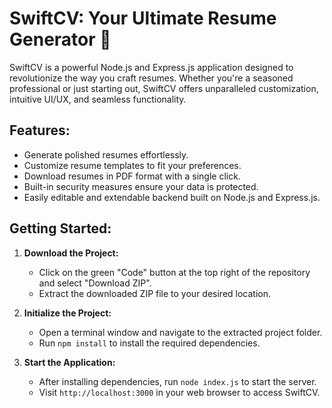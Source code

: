 # SwiftCV: Your Ultimate Resume Generator 🚀

SwiftCV is a powerful Node.js and Express.js application designed to revolutionize the way you craft resumes. Whether you're a seasoned professional or just starting out, SwiftCV offers unparalleled customization, intuitive UI/UX, and seamless functionality.

## Features:
- Generate polished resumes effortlessly.
- Customize resume templates to fit your preferences.
- Download resumes in PDF format with a single click.
- Built-in security measures ensure your data is protected.
- Easily editable and extendable backend built on Node.js and Express.js.

## Getting Started:
1. **Download the Project:**
   - Click on the green "Code" button at the top right of the repository and select "Download ZIP".
   - Extract the downloaded ZIP file to your desired location.

2. **Initialize the Project:**
   - Open a terminal window and navigate to the extracted project folder.
   - Run `npm install` to install the required dependencies.

3. **Start the Application:**
   - After installing dependencies, run `node index.js` to start the server.
   - Visit `http://localhost:3000` in your web browser to access SwiftCV.
